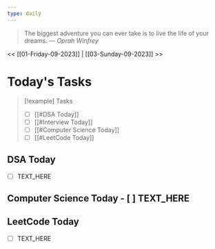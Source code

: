 ```yaml
---
type: daily
---
```


> The biggest adventure you can ever take is to live the life of your dreams.
> — <cite>Oprah Winfrey</cite>

<< [[01-Friday-09-2023]] | [[03-Sunday-09-2023]] >> 


# Today's Tasks


> [!example] Tasks 
>- [ ] [[#DSA Today]]
>- [ ] [[#Interview Today]]
>- [ ] [[#Computer Science Today]]
>- [ ] [[#LeetCode Today]]

## DSA Today
- [ ] TEXT_HERE 

## Computer Science Today - [ ] TEXT_HERE

## LeetCode Today
- [ ] TEXT_HERE

